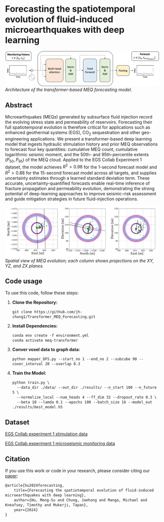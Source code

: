 # Forecasting the spatiotemporal evolution of fluid-induced microearthquakes with deep learning

![Workflow](./readme_figs/architecture.png)
*Architecture of the transformer-based MEQ forecasting model.*

## Abstract
Microearthquakes (MEQs) generated by subsurface fluid injection record the evolving stress state and permeability of reservoirs. Forecasting their full spatiotemporal evolution is therefore critical for applications such as enhanced geothermal systems (EGS), CO$_2$ sequestration and other geo-engineering applications. We present a transformer-based deep learning model that ingests hydraulic stimulation history and prior MEQ observations to forecast four key quantities: cumulative MEQ count, cumulative logarithmic seismic moment, and the 50th- and 95th-percentile extents ($P_{50}, P_{95}$) of the MEQ cloud. Applied to the EGS Collab Experiment 1 dataset, the model achieves $R^2 >0.98$ for the 1-second forecast model and $R^2 >0.88$ for the 15-second forecast model across all targets, and supplies uncertainty estimates through a learned standard deviation term. These accurate, uncertainty-quantified forecasts enable real-time inference of fracture propagation and permeability evolution, demonstrating the strong potential of deep-learning approaches to improve seismic-risk assessment and guide mitigation strategies in future fluid-injection operations.

![Workflow](./readme_figs/Spatial_Pred_Val.png)
*Spatial view of MEQ evolution; each column shows projections on the XY, YZ, and ZX planes.*

## Code usage
To use this code, follow these steps:

1. **Clone the Repository:**
    ```
    git clone https://github.com/jh-chung1/Transformer_MEQ_Forecasting.git
    ```
    
2. **Install Dependencies:**
    ```
    conda env create -f environment.yml
    conda activate meq-transformer
    ```
    
3. **Conver voxel data to graph data:**
    ```
    python mapper_DFS.py --start_no 1 --end_no 2 --subcube 90 --cover_interval 20 --overlap 0.3
    ```

4. **Train the Model:**
    ```
    python train.py \
      --data_dir ./data/ --out_dir ./results/ --n_start 100 --n_future 5 \
      --normalize_local --num_heads 4 --ff_dim 32 --dropout_rate 0.3 \
      --beta 10 --lamda 0.1 --epochs 100 --batch_size 16 --model_out ./results/best_model.h5
    ```

## Dataset
[EGS Collab experiment 1 stimulation data](https://gdr.openei.org/submissions/1229)

[EGS Collab experiment 1 microseismic monitoring data](https://gdr.openei.org/submissions/1166)

## Citation
If you use this work or code in your research, please consider citing our [paper](https://assets-eu.researchsquare.com/files/rs-5575976/v1_covered_19350d20-56b2-4ba6-97d4-f07e9ba0745d.pdf?c=1734927128):

    @article{hu2024forecasting,
        title={Forecasting the spatiotemporal evolution of fluid-induced microearthquakes with deep learning},
        author={Hu, Meng-Su and Chung, Jaehong and Manga, Michael and Kneafsey, Timothy and Mukerji, Tapan},
        year={2024}
    }
   

